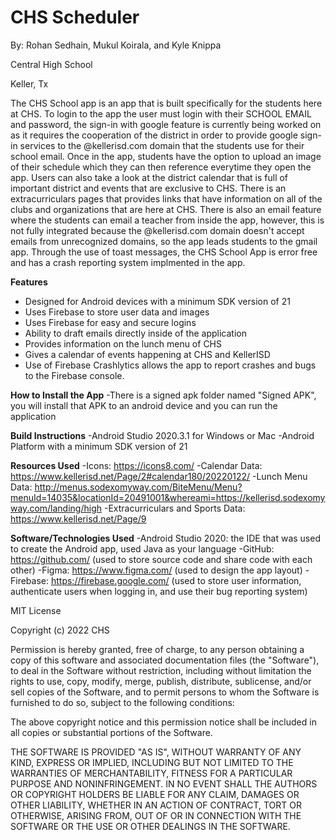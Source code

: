 # CHS Scheduler

By: Rohan Sedhain, Mukul Koirala, and Kyle Knippa

Central High School

Keller, Tx

The CHS School app is an app that is built specifically for the students here at CHS. To login to the app the user must login with their SCHOOL EMAIL and password, the sign-in with google feature is currently being worked on as it requires the cooperation of the district in order to provide google sign-in services to the @kellerisd.com domain that the students use for their school email. Once in the app, students have the option to upload an image of their schedule which they can then reference everytime they open the app. Users can also take a look at the district calendar that is full of important district and events that are exclusive to CHS. There is an extracurriculars pages that provides links that have information on all of the clubs and organizations that are here at CHS. There is also an email feature where the students can email a teacher from inside the app, however, this is not fully integrated because the @kellerisd.com domain doesn't accept emails from unrecognized domains, so the app leads students to the gmail app. Through the use of toast messages, the CHS School App is error free and has a crash reporting system implmented in the app.

**Features**
- Designed for Android devices with a minimum SDK version of 21
- Uses Firebase to store user data and images
- Uses Firebase for easy and secure logins
- Ability to draft emails directly inside of the application
- Provides information on the lunch menu of CHS
- Gives a calendar of events happening at CHS and KellerISD
- Use of Firebase Crashlytics allows the app to report crashes and bugs to the Firebase console.  

**How to Install the App**
-There is a signed apk folder named "Signed APK", you will install that APK to an android device and you can run the application

**Build Instructions**
-Android Studio 2020.3.1 for Windows or Mac
-Android Platform with a minimum SDK version of 21

**Resources Used**
-Icons: https://icons8.com/
-Calendar Data: https://www.kellerisd.net/Page/2#calendar180/20220122/
-Lunch Menu Data: http://menus.sodexomyway.com/BiteMenu/Menu?menuId=14035&locationId=20491001&whereami=https://kellerisd.sodexomyway.com/landing/high
-Extracurriculars and Sports Data: https://www.kellerisd.net/Page/9

**Software/Technologies Used**
-Android Studio 2020: the IDE that was used to create the Android app, used Java as your language
-GitHub: https://github.com/ (used to store source code and share code with each other)
-Figma: https://www.figma.com/ (used to design the app layout)
-Firebase: https://firebase.google.com/ (used to store user information, authenticate users when logging in, and use their bug reporting system)

MIT License

Copyright (c) 2022 CHS

Permission is hereby granted, free of charge, to any person obtaining a copy
of this software and associated documentation files (the "Software"), to deal
in the Software without restriction, including without limitation the rights
to use, copy, modify, merge, publish, distribute, sublicense, and/or sell
copies of the Software, and to permit persons to whom the Software is
furnished to do so, subject to the following conditions:

The above copyright notice and this permission notice shall be included in all
copies or substantial portions of the Software.

THE SOFTWARE IS PROVIDED "AS IS", WITHOUT WARRANTY OF ANY KIND, EXPRESS OR
IMPLIED, INCLUDING BUT NOT LIMITED TO THE WARRANTIES OF MERCHANTABILITY,
FITNESS FOR A PARTICULAR PURPOSE AND NONINFRINGEMENT. IN NO EVENT SHALL THE
AUTHORS OR COPYRIGHT HOLDERS BE LIABLE FOR ANY CLAIM, DAMAGES OR OTHER
LIABILITY, WHETHER IN AN ACTION OF CONTRACT, TORT OR OTHERWISE, ARISING FROM,
OUT OF OR IN CONNECTION WITH THE SOFTWARE OR THE USE OR OTHER DEALINGS IN THE
SOFTWARE.





